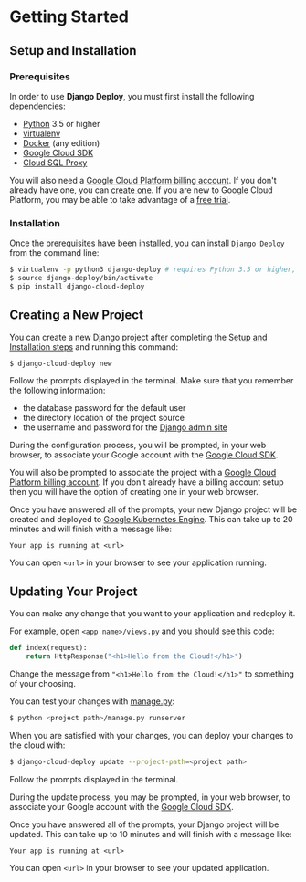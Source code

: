 # Getting Started

## Setup and Installation

### Prerequisites

In order to use **Django Deploy**, you must first install the following dependencies:
- [Python](https://www.python.org/downloads/) 3.5 or higher
- [virtualenv](https://virtualenv.pypa.io/en/stable/installation/)
- [Docker](https://docs.docker.com/install/overview/) (any edition)
- [Google Cloud SDK](https://cloud.google.com/sdk/docs/quickstarts)
- [Cloud SQL Proxy](https://cloud.google.com/sql/docs/mysql/connect-admin-proxy#install)

You will also need a
[Google Cloud Platform billing account](https://cloud.google.com/billing/docs/how-to/manage-billing-account).
If you don't already have one, you can
[create one](https://console.cloud.google.com/billing). If you are new to
Google Cloud Platform, you may be able to take advantage of a
[free trial](https://cloud.google.com/free/).

### Installation

Once the [prerequisites](#Prerequisites) have been installed, you can install
`Django Deploy` from the command line:

```bash
$ virtualenv -p python3 django-deploy # requires Python 3.5 or higher, check with `python3 --version`
$ source django-deploy/bin/activate
$ pip install django-cloud-deploy
```

## Creating a New Project

You can create a new Django project after completing the
[Setup and Installation steps](#Setup-and-Installation) and running this
command:
```bash
$ django-cloud-deploy new
```

Follow the prompts displayed in the terminal. Make sure that you remember the
following information:

 - the database password for the default user
 - the directory location of the project source
 - the username and password for the
   [Django admin site](https://docs.djangoproject.com/en/2.1/ref/contrib/admin/)

During the configuration process, you will be prompted, in your web browser, to
associate your Google account with the
[Google Cloud SDK](https://cloud.google.com/sdk).

You will also be prompted to associate the project with a
[Google Cloud Platform billing account](https://cloud.google.com/billing/docs/how-to/modify-project#enable_billing_for_a_project).
If you don't already have a billing account setup then you will have the option
of creating one in your web browser.

Once you have answered all of the prompts, your new Django project will be
created and deployed to
[Google Kubernetes Engine](https://cloud.google.com/kubernetes-engine/). This
can take up to 20 minutes and will finish with a message like:

```
Your app is running at <url>
```

You can open `<url>` in your browser to see your application running.

## Updating Your Project

You can make any change that you want to your application and redeploy it.

For example, open `<app name>/views.py` and you should see this code:

```python
def index(request):
    return HttpResponse("<h1>Hello from the Cloud!</h1>")
```

Change the message from `"<h1>Hello from the Cloud!</h1>"` to something of your
choosing.

You can test your changes with
[manage.py](https://docs.djangoproject.com/en/2.1/ref/django-admin/#runserver):
```bash
$ python <project path>/manage.py runserver
```

When you are satisfied with your changes, you can deploy your changes to the
cloud with:
```bash
$ django-cloud-deploy update --project-path=<project path>
```

Follow the prompts displayed in the terminal.

During the update process, you may be prompted, in your web browser, to
associate your Google account with the
[Google Cloud SDK](https://cloud.google.com/sdk).

Once you have answered all of the prompts, your Django project will be
updated. This can take up to 10 minutes and will finish with a message like:

```
Your app is running at <url>
```

You can open `<url>` in your browser to see your updated application.
